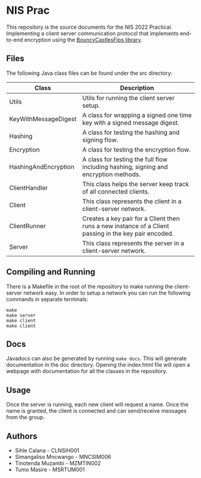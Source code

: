 # NIS Prac

This repository is the source documents for the NIS 2022 Practical. Implementing a client server communication protocol that implements end-to-end encryption using the [BouncyCastlesFips library](https://www.bouncycastle.org/fips-java/).

## Files

The following Java class files can be found under the src directory:

| Class                | Description                                                                                           |
|----------------------|-------------------------------------------------------------------------------------------------------|
| Utils                | Utils for running the client server setup.                                                            |
| KeyWithMessageDigest | A class for wrapping a signed one time key with a signed message digest.                              |
| Hashing              | A class for testing the hashing and signing flow.                                                     |
| Encryption           | A class for testing the encryption flow.                                                              |
| HashingAndEncryption | A class for testing the full flow including hashing, signing and encryption methods.                  |
| ClientHandler        | This class helps the server keep track of all connected clients.                                      |
| Client               | This class represents the client in a client-server network.                                          |
| ClientRunner         | Creates a key pair for a Client then runs a new instance of a Client passing in the key pair encoded. |
| Server               | This class represents the server in a client-server network.                                          |

## Compiling and Running

There is a Makefile in the root of the repository to make running the client-server network easy. In order to setup a network you can run the following commands in separate terminals:

```
make
make server
make client
make client
```

## Docs

Javadocs can also be generated by running ``make docs``. This will generate documentation in the doc directory. Opening the index.html file will open a webpage with documentation for all the classes in the repository.

## Usage

Once the server is running, each new client will request a name. Once the name is granted, the client is connected and can send/receive messages from the group.

## Authors

- Sihle Calana - CLNSIH001
- Simangaliso Mncwango - MNCSIM006
- Tinotenda Muzambi - MZMTIN002
- Tumo Masire - MSRTUM001
